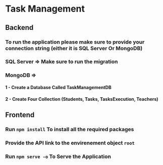# Task Management

## Backend
### To run the application please make sure to provide your connection string (either it is SQL Server Or MongoDB)

### SQL Server => Make sure to run the migration
### MongoDB =>
#### 1 - Create a Database Called TaskManagementDB
#### 2 - Create Four Collection (Students, Tasks, TasksExecution, Teachers)

## Frontend
### Run `npm install` To install all the required packages
### Provide the API link to the envirenement object `root`
### Run `npm serve -o` To Serve the Application
